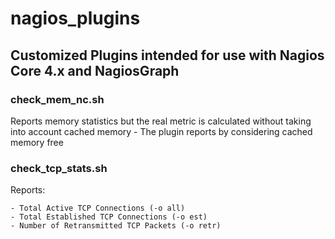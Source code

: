 # nagios_plugins

## Customized Plugins intended for use with Nagios Core 4.x and NagiosGraph

### check_mem_nc.sh
Reports memory statistics but the real metric is calculated without taking into account cached memory - The plugin reports by considering cached memory free

### check_tcp_stats.sh
Reports:

    - Total Active TCP Connections (-o all)
    - Total Established TCP Connections (-o est)
    - Number of Retransmitted TCP Packets (-o retr)
